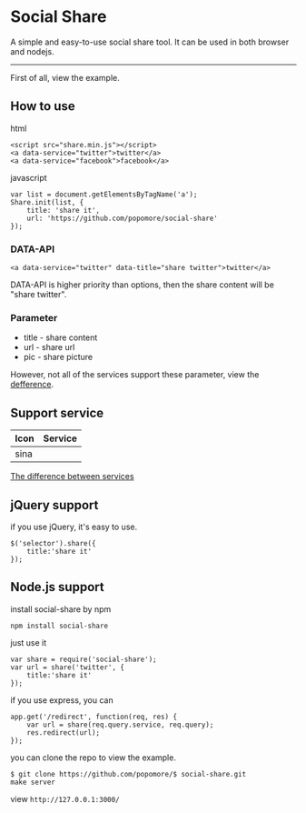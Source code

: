 # Social Share

A simple and easy-to-use social share tool. It can be used in both browser and nodejs.

---

First of all, view the example.

## How to use

html

```
<script src="share.min.js"></script>
<a data-service="twitter">twitter</a>
<a data-service="facebook">facebook</a>
```

javascript

```
var list = document.getElementsByTagName('a');
Share.init(list, {
    title: 'share it',
    url: 'https://github.com/popomore/social-share'
});
```

### DATA-API

```
<a data-service="twitter" data-title="share twitter">twitter</a>
```

DATA-API is higher priority than options, then the share content will be "share twitter".

### Parameter

 -  title - share content
 -  url - share url
 -  pic - share picture
 
However, not all of the services support these parameter, view the [defference](https://github.com/popomore/social-share/wiki).

## Support service

Icon | Service
------ | ------
   | sina

[The difference between services](https://github.com/popomore/social-share/wiki)

## jQuery support

if you use jQuery, it's easy to use.

```
$('selector').share({
    title:'share it'
});
```

## Node.js support

install social-share by npm

```
npm install social-share
```

just use it

```
var share = require('social-share');
var url = share('twitter', {
    title:'share it'
});
```

if you use express, you can

```
app.get('/redirect', function(req, res) {
    var url = share(req.query.service, req.query);
    res.redirect(url);
});
```

you can clone the repo to view the example.

```
$ git clone https://github.com/popomore/$ social-share.git
make server
```

view `http://127.0.0.1:3000/`



